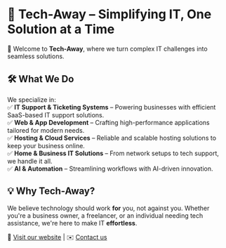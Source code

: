 # 🚀 Tech-Away – Simplifying IT, One Solution at a Time  

👋 Welcome to **Tech-Away**, where we turn complex IT challenges into seamless solutions.  

## 🛠️ What We Do  
We specialize in:  
✅ **IT Support & Ticketing Systems** – Powering businesses with efficient SaaS-based IT support solutions.  
✅ **Web & App Development** – Crafting high-performance applications tailored for modern needs.  
✅ **Hosting & Cloud Services** – Reliable and scalable hosting solutions to keep your business online.  
✅ **Home & Business IT Solutions** – From network setups to tech support, we handle it all.  
✅ **AI & Automation** – Streamlining workflows with AI-driven innovation.  

## 💡 Why Tech-Away?  
We believe technology should work **for** you, not against you. Whether you're a business owner, a freelancer, or an individual needing tech assistance, we're here to make IT **effortless**.  

🔗 [Visit our website](https://tech-away.co.za) | ✉️ [Contact us](mailto:support@tech-away.co.za)
